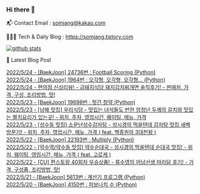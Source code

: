 ### Hi there 👋

📬  Contact Email : somjang@kakao.com

👨🏻‍💻  Tech & Daily Blog : https://somjang.tistory.com

[![github stats](https://github-readme-stats.vercel.app/api?username=SOMJANG&show_icons=true&hide_border=False)](https://somjang.tistory.com)

🤩 Latest Blog Post

[2022/5/24 - [BaekJoon] 24736번 : Football Scoring (Python)](https://somjang.tistory.com/entry/BaekJoon-24736%EB%B2%88-Football-Scoring-Python) <br>
[2022/5/24 - [BaekJoon] 1964번 : 오각형, 오각형, 오각형... (Python)](https://somjang.tistory.com/entry/BaekJoon-1964%EB%B2%88-%EC%98%A4%EA%B0%81%ED%98%95-%EC%98%A4%EA%B0%81%ED%98%95-%EC%98%A4%EA%B0%81%ED%98%95-Python) <br>
[2022/5/24 - 편의점 신상리뷰! - 금돼지식당 돼지김치찌개면 솔직후기! - 판매처, 가격, 구성, 조리방법, 맛!](https://somjang.tistory.com/entry/%ED%8E%B8%EC%9D%98%EC%A0%90-%EC%8B%A0%EC%83%81%EB%A6%AC%EB%B7%B0-%EA%B8%88%EB%8F%BC%EC%A7%80%EC%8B%9D%EB%8B%B9-%EB%8F%BC%EC%A7%80%EA%B9%80%EC%B9%98%EC%B0%8C%EA%B0%9C%EB%A9%B4-%EC%86%94%EC%A7%81%ED%9B%84%EA%B8%B0-%ED%8C%90%EB%A7%A4%EC%B2%98-%EA%B0%80%EA%B2%A9-%EA%B5%AC%EC%84%B1-%EC%A1%B0%EB%A6%AC%EB%B0%A9%EB%B2%95-%EB%A7%9B) <br>
[2022/5/23 - [BaekJoon] 19698번 : 헛간 청약 (Python)](https://somjang.tistory.com/entry/BaekJoon-19698%EB%B2%88-%ED%97%9B%EA%B0%84-%EC%B2%AD%EC%95%BD-Python) <br>
[2022/5/23 - [남해 맛집] 우리식당 - 맛있는 녀석들도 반한 엄청난 두께의 갈치와 맛있는 멸치요리가 있는곳! - 위치, 주차, 영업시간, 웨이팅, 메뉴, 가격](https://somjang.tistory.com/entry/%EB%82%A8%ED%95%B4-%EB%A7%9B%EC%A7%91-%EC%9A%B0%EB%A6%AC%EC%8B%9D%EB%8B%B9-%EB%A7%9B%EC%9E%88%EB%8A%94-%EB%85%80%EC%84%9D%EB%93%A4%EB%8F%84-%EB%B0%98%ED%95%9C-%EC%97%84%EC%B2%AD%EB%82%9C-%EB%91%90%EA%BB%98%EC%9D%98-%EA%B0%88%EC%B9%98%EC%99%80-%EB%A7%9B%EC%9E%88%EB%8A%94-%EB%A9%B8%EC%B9%98%EC%9A%94%EB%A6%AC%EA%B0%80-%EC%9E%88%EB%8A%94%EA%B3%B3-%EC%9C%84%EC%B9%98-%EC%98%81%EC%97%85%EC%8B%9C%EA%B0%84-%EC%9B%A8%EC%9D%B4%ED%8C%85-%EB%A9%94%EB%89%B4-%EA%B0%80%EA%B2%A9) <br>
[2022/5/23 - [성수동 맛집] 소문난성수감자탕 - 성시경의 먹을텐데 감자탕 맛집 새벽 방문기! - 위치, 주차, 영업시간, 메뉴, 가격 ( feat. 백종원의 3대천왕 )](https://somjang.tistory.com/entry/%EC%84%B1%EC%88%98%EB%8F%99-%EB%A7%9B%EC%A7%91-%EC%86%8C%EB%AC%B8%EB%82%9C%EC%84%B1%EC%88%98%EA%B0%90%EC%9E%90%ED%83%95-%EC%84%B1%EC%8B%9C%EA%B2%BD%EC%9D%98-%EB%A8%B9%EC%9D%84%ED%85%90%EB%8D%B0-%EA%B0%90%EC%9E%90%ED%83%95-%EB%A7%9B%EC%A7%91-%EC%83%88%EB%B2%BD-%EB%B0%A9%EB%AC%B8%EA%B8%B0-%EC%9C%84%EC%B9%98-%EC%A3%BC%EC%B0%A8-%EC%98%81%EC%97%85%EC%8B%9C%EA%B0%84-%EB%A9%94%EB%89%B4-%EA%B0%80%EA%B2%A9) <br>
[2022/5/22 - [BaekJoon] 22193번 : Multiply (Python)](https://somjang.tistory.com/entry/BaekJoon-22193%EB%B2%88-Multiply-Python) <br>
[2022/5/22 - [약수역/약수동 맛집] 약수순대국 - 성시경의 먹을텐데 순대국 맛집! - 위치, 웨이팅, 영업시간, 메뉴, 가격 ( feat. 고로케 )](https://somjang.tistory.com/entry/%EC%95%BD%EC%88%98%EC%97%AD%EC%95%BD%EC%88%98%EB%8F%99-%EB%A7%9B%EC%A7%91-%EC%95%BD%EC%88%98%EC%88%9C%EB%8C%80%EA%B5%AD-%EC%84%B1%EC%8B%9C%EA%B2%BD%EC%9D%98-%EB%A8%B9%EC%9D%84%ED%85%90%EB%8D%B0-%EC%88%9C%EB%8C%80%EA%B5%AD-%EB%A7%9B%EC%A7%91-%EC%9C%84%EC%B9%98-%EC%9B%A8%EC%9D%B4%ED%8C%85-%EC%98%81%EC%97%85%EC%8B%9C%EA%B0%84-%EB%A9%94%EB%89%B4-%EA%B0%80%EA%B2%A9-feat-%EA%B3%A0%EB%A1%9C%EC%BC%80) <br>
[2022/5/22 - [CU] 편스토랑 40회차 우승상품! - 류수영의 어남선생 마라닭 후기! - 가격, 구성품, 조리방법, 맛!](https://somjang.tistory.com/entry/CU-%ED%8E%B8%EC%8A%A4%ED%86%A0%EB%9E%91-40%ED%9A%8C%EC%B0%A8-%EC%9A%B0%EC%8A%B9%EC%83%81%ED%92%88-%EB%A5%98%EC%88%98%EC%98%81%EC%9D%98-%EC%96%B4%EB%82%A8%EC%84%A0%EC%83%9D-%EB%A7%88%EB%9D%BC%EB%8B%AD-%ED%9B%84%EA%B8%B0-%EA%B0%80%EA%B2%A9-%EA%B5%AC%EC%84%B1%ED%92%88-%EC%A1%B0%EB%A6%AC%EB%B0%A9%EB%B2%95-%EB%A7%9B) <br>
[2022/5/21 - [BaekJoon] 5613번 : 계산기 프로그램 (Python)](https://somjang.tistory.com/entry/BaekJoon-5613%EB%B2%88-%EA%B3%84%EC%82%B0%EA%B8%B0-%ED%94%84%EB%A1%9C%EA%B7%B8%EB%9E%A8-Python) <br>
[2022/5/20 - [BaekJoon] 4150번 : 피보나치 수 (Python)](https://somjang.tistory.com/entry/BaekJoon-4150%EB%B2%88-%ED%94%BC%EB%B3%B4%EB%82%98%EC%B9%98-%EC%88%98-Python) <br>
